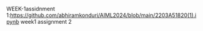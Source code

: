 WEEK-1assidnment 1:https://github.com/abhiramkonduri/AIML2024/blob/main/2203A51820(1).ipynb
week1 assignment 2
